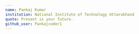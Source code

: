 ```yaml
---
name: Pankaj Kumar
institution: National Institute of Technology Uttarakhand
quote: Present is your future.
github_user: Pankajcoder1
---
```


